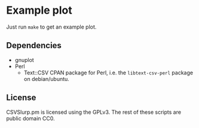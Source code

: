 # Example plot

Just run `make` to get an example plot.

## Dependencies

* gnuplot
* Perl
    * Text::CSV CPAN package for Perl, i.e. the `libtext-csv-perl`
      package on debian/ubuntu.

## License

CSVSlurp.pm is licensed using the GPLv3.
The rest of these scripts are public domain CC0.
